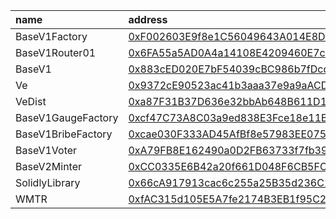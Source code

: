 
| name          | address                                                                                                                              |
| :------------ | :----------------------------------------------------------------------------------------------------------------------------------- |
| BaseV1Factory | [0xF002603E9f8e1C56049643A014E8D36D56E91a65](https://scan-warringstakes.meter.io/address/0xF002603E9f8e1C56049643A014E8D36D56E91a65) |
| BaseV1Router01 | [0x6FA55a5AD0A4a14108E4209460E7c36e7099a1C9](https://scan-warringstakes.meter.io/address/0x6FA55a5AD0A4a14108E4209460E7c36e7099a1C9) |
| BaseV1 | [0x883cED020E7bF54039cBC986b7fDcd2033E90c2a](https://scan-warringstakes.meter.io/address/0x883cED020E7bF54039cBC986b7fDcd2033E90c2a) |
| Ve | [0x9372cE90523ac41b3aaa37e9a9aACD9F558bcc39](https://scan-warringstakes.meter.io/address/0x9372cE90523ac41b3aaa37e9a9aACD9F558bcc39) |
| VeDist | [0xa87F31B37D636e32bbAb648B611D120d2ab195b2](https://scan-warringstakes.meter.io/address/0xa87F31B37D636e32bbAb648B611D120d2ab195b2) |
| BaseV1GaugeFactory | [0xcf47C73A8C03a9ed838E3Fce18e11B4eA0276B03](https://scan-warringstakes.meter.io/address/0xcf47C73A8C03a9ed838E3Fce18e11B4eA0276B03) |
| BaseV1BribeFactory | [0xcae030F333AD45AfBf8e57983EE075cB0075d5A1](https://scan-warringstakes.meter.io/address/0xcae030F333AD45AfBf8e57983EE075cB0075d5A1) |
| BaseV1Voter | [0xA79FB8E162490a0D2FB63733f7fb396285E91c38](https://scan-warringstakes.meter.io/address/0xA79FB8E162490a0D2FB63733f7fb396285E91c38) |
| BaseV2Minter | [0xCC0335E6B42a20f661D048F6CB5FC2541E6042D0](https://scan-warringstakes.meter.io/address/0xCC0335E6B42a20f661D048F6CB5FC2541E6042D0) |
| SolidlyLibrary | [0x66cA917913cac6c255a25B35d236C1583e4E4FaE](https://scan-warringstakes.meter.io/address/0x66cA917913cac6c255a25B35d236C1583e4E4FaE) |
| WMTR | [0xfAC315d105E5A7fe2174B3EB1f95C257A9A5e271](https://scan-warringstakes.meter.io/address/0xfAC315d105E5A7fe2174B3EB1f95C257A9A5e271) |